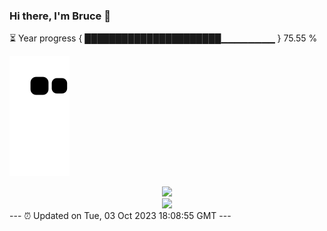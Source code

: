### Hi there, I'm Bruce 👋
⏳ Year progress { ██████████████████████▁▁▁▁▁▁▁▁ } 75.55 %

![](https://raw.githubusercontent.com/Swiftie13st/Swiftie13st/main/assets/github-contribution-grid-snake.svg)


<div align="center"> <img src="https://metrics.lecoq.io/Swiftie13st?template=classic&config.timezone=Asia%2FShanghai"> </div>

<div align="center"> <img src="https://github-readme-streak-stats.herokuapp.com/?user=Swiftie13st" /> </div>
---
⏰ Updated on Tue, 03 Oct 2023 18:08:55 GMT
---

